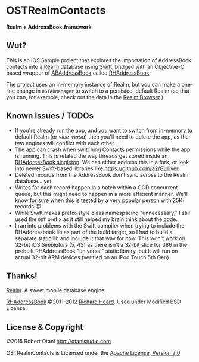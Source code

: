 # OSTRealmContacts

__Realm + AddressBook.framework__

## Wut?

This is an iOS Sample project that explores the importation of AddressBook contacts into a [Realm](http://realm.io) database using [Swift](https://developer.apple.com/swift/), bridged with an Objective-C based wrapper of [ABAddressBook](https://developer.apple.com/library/ios/documentation/AddressBook/Reference/ABAddressBookRef_iPhoneOS/index.html) called [RHAddressBook](https://github.com/heardrwt/RHAddressBook).

The project uses an in-memory instance of Realm, but you can make a one-line change in `OSTABManager` to switch to a persisted, default Realm (so that you can, for example, check out the data in the [Realm Browser](http://realm.io/docs/cocoa/#realm-browser).)

## Known Issues / TODOs

* If you're already run the app, and you want to switch from in-memory to default Realm (or _vice-versa_) then you'll need to delete the app, as the two engines will conflict with each other.
* The app can crash when switching Contacts permissions while the app is running. This is related the way threads get stored inside an [RHAddressBook singleton](https://github.com/heardrwt/RHAddressBook/blob/master/RHAddressBook/RHAddressBookSharedServices.m). We can either address this in a fork, or look into newer Swift-based libraries like <https://github.com/a2/Gulliver>.
* Deleted records from the AddressBook don't sync across to the Realm database… yet. 
* Writes for each record happen in a batch within a GCD concurrent queue, but this might need to happen in a more efficient manner. We'll know for sure when this is tested by a very popular person with 25K+ records 😇.
* While Swift makes prefix-style class namespacing "unnecessary," I still used the `OST` prefix as it still helped my brain think about the code.
* I ran into problems with the Swift compiler when trying to include the RHAddressbook lib as part of the build target, so I had to build a separate static lib and include it that way for now. This won't work on 32-bit iOS _Simulators_ (5, 4S) as there isn't a 32-bit slice for 386 in the prebuilt RHAddressBook "universal" static library, but it will run on actual 32-bit ARM devices (verified on an iPod Touch 5th Gen)

## Thanks!

[Realm](http://realm.io). A sweet mobile database engine.

[RHAddressBook](https://github.com/heardrwt/RHAddressBook) ©2011-2012 [Richard Heard](https://github.com/heardrwt). Used under Modified BSD License.

## License & Copyright

©2015 Robert Otani <http://otanistudio.com>

OSTRealmContacts is Licensed under the [Apache License, Version 2.0](http://www.apache.org/licenses/LICENSE-2.0)
